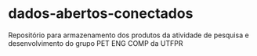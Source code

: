 # dados-abertos-conectados
Repositório para armazenamento dos produtos da atividade de pesquisa e desenvolvimento do grupo PET ENG COMP da UTFPR
